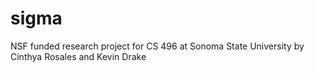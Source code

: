# sigma
NSF funded research project for CS 496 at Sonoma State University by Cinthya Rosales and Kevin Drake

